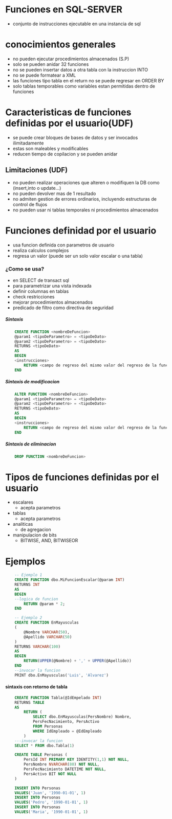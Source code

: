 # Funciones en SQL-SERVER
- conjunto de instrucciones ejecutable en una instancia de sql 

# conocimientos generales
- no pueden ejecutar procedimientos almacenados (S.P)
- solo se pueden anidar 32 funciones
- no se pueden insertar datos a otra tabla con la instruccion INTO
- no se puede formatear a XML
- las funciones tipo tabla en el return no se puede regresar en ORDER BY
- solo tablas temporables como variables estan permitidas dentro de funciones

# Caracteristicas de funciones definidas por el usuario(UDF)
- se puede crear bloques de bases de datos y ser invocados ilimitadamente
- estas son maleables y modificables
- reducen tiempo de copilacion y se pueden anidar
## Limitaciones (UDF)
- no pueden realizar operaciones que alteren o modifiquen la DB como (insert,into o update...)
- no pueden devolver mas de 1 resultado
- no admiten gestion de errores ordinarios, incluyendo estructuras de control de flujos
- no pueden usar ni tablas temporales ni procedimientos almacenados

# Funciones definidad por el usuario
- usa funcion definida con parametros de usuario
- realiza calculos complejos 
- regresa un valor (puede ser un solo valor escalar o una tabla)


### ¿Como se usa?
- en SELECT de transact sql
- para parametrizar una vista indexada
- definir columnas en tablas
- check restricciones
- mejorar procedimientos almacenados
- predicado de filtro como directiva de seguridad

##### Sintaxis
```sql
    CREATE FUNCTION <nombreDeFuncion>
    @param1 <tipoDeParametro> = <tipoDeDato>
    @param2 <tipoDeParametro> = <tipoDeDato>
    RETURNS <tipoDeDato>
    AS 
    BEGIN 
    <instrucciones>
        RETURN <campo de regreso del mismo valor del regreso de la funcion>
    END
```

##### Sintaxis de modificacion
```sql	
    ALTER FUNCTION <nombreDeFuncion>
    @param1 <tipoDeParametro> = <tipoDeDato>
    @param2 <tipoDeParametro> = <tipoDeDato>
    RETURNS <tipoDeDato>
    AS 
    BEGIN 
    <instrucciones>
        RETURN <campo de regreso del mismo valor del regreso de la funcion>
    END
```

##### Sintaxis de eliminacion
```sql
    DROP FUNCTION <nombreDeFuncion>
```

# Tipos de funciones definidas por el usuario
- escalares
    - acepta parametros
- tablas
    - acepta parametros
- analiticas
    - de agregacion 
- manipulacion de bits
    - BITWISE, AND, BITWISEOR

# Ejemplos
```sql
    -- Ejemplo 1
    CREATE FUNCTION dbo.MiFuncionEscalar(@param INT)
    RETURNS INT
    AS 
    BEGIN
    --logica de funcion
        RETURN @param * 2;
    END 

    -- Ejemplo 2
    CREATE FUNCTION EnMayusculas
    (
        @Nombre VARCHAR(50),
        @Apellido VARCHAR(50)
    )
    RETURNS VARCHAR(100)
    AS
    BEGIN
        RETURN(UPPER(@Nombre) + ',' + UPPER(@Apellido)) 
    END
    --invocar la funcion
    PRINT dbo.EnMayusculas('Luis', 'Alvarez')
```

#### sintaxis con retorno de tabla
```sql
    CREATE FUNCTION Tabla(@IdEmpelado INT)
    RETURNS TABLE
    AS
        RETURN (
            SELECT dbo.EnMayusculas(PersNombre) Nombre,
            PersFecNacimiento, PersActivo
            FROM Personas
            WHERE IdEmpleado = @IdEmpleado
        )
    ---invocar la funcion
    SELECT * FROM dbo.Tabla(1)

    CREATE TABLE Personas (
        PersId INT PRIMARY KEY IDENTITY(1,1) NOT NULL,
        PersNombre NVARCHAR(80) NOT NULL,
        PersFecNacimiento DATETIME NOT NULL,
        PersActivo BIT NOT NULL
    )

    INSERT INTO Personas
    VALUES('Juan', '1990-01-01', 1)
    INSERT INTO Personas
    VALUES('Pedro', '1990-01-01', 1)
    INSERT INTO Personas
    VALUES('Maria', '1990-01-01', 1)
```